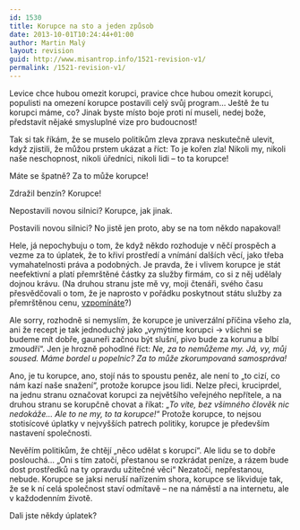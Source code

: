 ```yaml
---
id: 1530
title: Korupce na sto a jeden způsob
date: 2013-10-01T10:24:44+01:00
author: Martin Malý
layout: revision
guid: http://www.misantrop.info/1521-revision-v1/
permalink: /1521-revision-v1/
---
```

Levice chce hubou omezit korupci, pravice chce hubou omezit korupci, populisti na omezení korupce postavili celý svůj program&#8230; Ještě že tu korupci máme, co? Jinak byste místo boje proti ní museli, nedej bože, představit nějaké smysluplné vize pro budoucnost!

<!--more-->

Tak si tak říkám, že se muselo politikům zleva zprava neskutečně ulevit, když zjistili, že můžou prstem ukázat a říct: To je kořen zla! Nikoli my, nikoli naše neschopnost, nikoli úředníci, nikoli lidi &#8211; to ta korupce!

Máte se špatně? Za to může korupce!

Zdražil benzín? Korupce!

Nepostavili novou silnici? Korupce, jak jinak.

Postavili novou silnici? No jistě jen proto, aby se na tom někdo napakoval!

Hele, já nepochybuju o tom, že když někdo rozhoduje v něčí prospěch a vezme za to úplatek, že to křiví prostředí a vnímání dalších věcí, jako třeba vymahatelnosti práva a podobných. Je pravda, že i vlivem korupce je stát neefektivní a platí přemrštěné částky za služby firmám, co si z něj udělaly dojnou krávu. (Na druhou stranu jste mě vy, moji čtenáři, svého času přesvědčovali o tom, že je naprosto v pořádku poskytnout státu služby za přemrštěnou cenu, [vzpomínáte](http://www.misantrop.info/k-tematu-statnich-zakazek/)?)

Ale sorry, rozhodně si nemyslím, že korupce je univerzální příčina všeho zla, ani že recept je tak jednoduchý jako &#8222;vymýtíme korupci -> všichni se budeme mít dobře, gauneři začnou být slušní, pivo bude za korunu a blbí zmoudří&#8220;. Jen je hrozně pohodlné říct: _Ne, za to nemůžeme my. Já, vy, můj soused. Máme bordel u popelnic? Za to může zkorumpovaná samospráva!_

Ano, je tu korupce, ano, stojí nás to spoustu peněz, ale není to &#8222;to cizí, co nám kazí naše snažení&#8220;, protože korupce jsou lidi. Nelze přeci, kruciprdel, na jednu stranu označovat korupci za největšího veřejného nepřítele, a na druhou stranu se korupčně chovat a říkat: &#8222;_To víte, bez všimného člověk nic nedokáže&#8230; Ale to ne my, to ta korupce!_&#8220; Protože korupce, to nejsou stotisícové úplatky v nejvyšších patrech politiky, korupce je především nastavení společnosti.

Nevěřím politikům, že chtějí &#8222;něco udělat s korupcí&#8220;. Ale lidu se to dobře poslouchá&#8230; &#8222;Oni s tím zatočí, přestanou se rozkrádat peníze, a rázem bude dost prostředků na ty opravdu užitečné věci&#8220; Nezatočí, nepřestanou, nebude. Korupce se jaksi neruší nařízením shora, korupce se likviduje tak, že se k ní celá společnost staví odmítavě &#8211; ne na náměstí a na internetu, ale v každodenním životě.

Dali jste někdy úplatek?